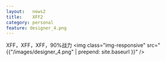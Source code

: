 ```yaml
--- 
layout:   news2
title:    XFF2
category: personal
feature: designer_4.png
---
```


XFF，XFF，XFF，90%战力 <!--break-->
<img class="img-responsive" src="{{"/images/designer_4.png" | prepend: site.baseurl }}" />
